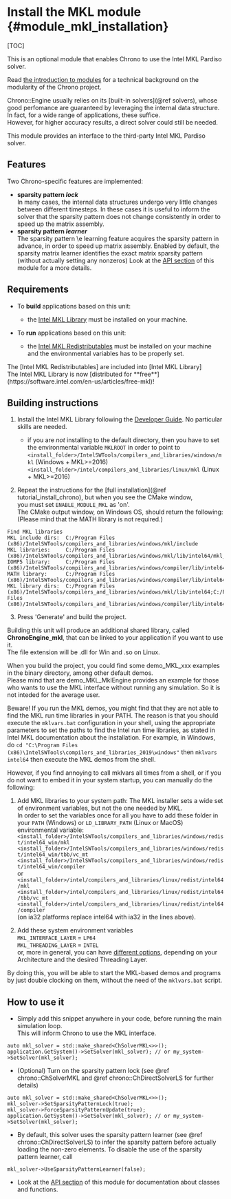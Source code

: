 Install the MKL module {#module_mkl_installation}
==========================

[TOC]

This is an optional module that enables Chrono to use the Intel MKL Pardiso solver.

Read [the introduction to modules](modularity.html) for a technical 
background on the modularity of the Chrono project.

Chrono::Engine usually relies on its [built-in solvers](@ref solvers), whose good perfomance are guaranteed by leveraging the internal data structure. 
In fact, for a wide range of applications, these suffice.<br>
However, for higher accuracy results, a direct solver could still be needed.

This module provides an interface to the third-party Intel MKL Pardiso solver.

## Features

Two Chrono-specific features are implemented:
- **sparsity pattern _lock_**<br>
    In many cases, the internal data structures undergo very little changes between different timesteps.
	In these cases it is useful to inform the solver that the sparsity pattern does not change consistently in order to speed up the matrix assembly.
- **sparsity pattern _learner_**<br>
    The sparsity pattern \e learning feature acquires the sparsity pattern in advance, in order to speed up matrix assembly. Enabled by default, the sparsity matrix learner identifies the exact matrix sparsity pattern (without actually setting any nonzeros)
Look at the [API section](group__mkl__module.html) of this module for a more details.

## Requirements
[Intel MKL Library]: https://software.intel.com/en-us/mkl
[Intel MKL Redistributables]: https://software.intel.com/en-us/articles/intelr-composer-redistributable-libraries-by-version

- To **build** applications based on this unit:
	+ the [Intel MKL Library] must be installed on your machine.

- To **run** applications based on this unit:
	+ the [Intel MKL Redistributables] must be installed on your machine and the environmental variables has to be properly set.

<div class="ce-info">
The [Intel MKL Redistributables] are included into [Intel MKL Library]
</div>

<div class="ce-info">
The Intel MKL Library is now [distributed for **free**](https://software.intel.com/en-us/articles/free-mkl)!
</div>

## Building instructions

1. Install the Intel MKL Library following the [Developer Guide](https://software.intel.com/en-us/mkl-windows-developer-guide). No particular skills are needed.
    + if you are *not* installing to the default directory, then you have to set the environmental variable `MKLROOT` in order to point to<br>
	`<install_folder>/IntelSWTools/compilers_and_libraries/windows/mkl` (Windows + MKL>=2016)<br>
	`<install_folder>/intel/compilers_and_libraries/linux/mkl` (Linux + MKL>=2016)
	
2. Repeat the instructions for the [full installation](@ref tutorial_install_chrono), but when you see the CMake window,<br>
    you must set `ENABLE_MODULE_MKL` as 'on'.<br>
    The CMake output window, on Windows OS, should return the following: (Please mind that the MATH library is not required.)
~~~~~
Find MKL libraries
MKL include dirs:  C:/Program Files (x86)/IntelSWTools/compilers_and_libraries/windows/mkl/include
MKL libraries:     C:/Program Files (x86)/IntelSWTools/compilers_and_libraries/windows/mkl/lib/intel64/mkl_rt.lib
IOMP5 library:     C:/Program Files (x86)/IntelSWTools/compilers_and_libraries/windows/compiler/lib/intel64/libiomp5md.lib
MATH library:      C:/Program Files (x86)/IntelSWTools/compilers_and_libraries/windows/compiler/lib/intel64/libmmd.lib
MKL library dirs:  C:/Program Files (x86)/IntelSWTools/compilers_and_libraries/windows/mkl/lib/intel64;C:/Program Files (x86)/IntelSWTools/compilers_and_libraries/windows/compiler/lib/intel64
~~~~~

3. Press 'Generate' and build the project.

Building this unit will produce an additional shared library, called **ChronoEngine_mkl**, that can be linked to your application if you want to use it.<br>
The file extension will be .dll for Win and .so on Linux.

When you build the project, you could find some demo_MKL_xxx examples in the 
binary directory, among other default demos.<br>
Please mind that are demo_MKL_MklEngine provides an example for those who wants to use the MKL interface without running any simulation.
So it is not inteded for the average user.

Beware! If you run the MKL demos, you might find that they are not able to find the MKL run time libraries in your PATH. The reason is that you should execute the `mklvars.bat` configuration in your shell, using the appropriate parameters to set the paths to find the Intel run time libraries, as stated in Intel MKL documentation about the installation. For example, in Windows, do 
`cd "C:\Program Files (x86)\IntelSWTools\compilers_and_libraries_2019\windows"`  then `mklvars intel64` then execute the MKL demos from the shell.

However, if you find annoying to call mklvars all times from a shell, or if you do not want to embed it in your system startup, you can manually do the following:

1. Add MKL libraries to your system path:
    The MKL installer sets a wide set of environment variables, but not the one needed by MKL.<br>
	In order to set the variables once for all you have to add these folder in your `PATH` (Windows) or `LD_LIBRARY_PATH` (Linux or MacOS) environmental variable:
	`<install_folder>/IntelSWTools/compilers_and_libraries/windows/redist/intel64_win/mkl`<br>
	`<install_folder>/IntelSWTools/compilers_and_libraries/windows/redist/intel64_win/tbb/vc_mt`<br>
	`<install_folder>/IntelSWTools/compilers_and_libraries/windows/redist/intel64_win/compiler`<br>
	or<br>
	`<install_folder>/intel/compilers_and_libraries/linux/redist/intel64/mkl`<br>
	`<install_folder>/intel/compilers_and_libraries/linux/redist/intel64/tbb/vc_mt`<br>
	`<install_folder>/intel/compilers_and_libraries/linux/redist/intel64/compiler`<br>
	(on ia32 platforms replace intel64 with ia32 in the lines above).
	
2. Add these system environment variables<br>
	`MKL_INTERFACE_LAYER` = `LP64`<br>
	`MKL_THREADING_LAYER` = `INTEL`<br>
	or, more in general, you can have [different options](https://software.intel.com/en-us/mkl-linux-developer-guide-dynamically-selecting-the-interface-and-threading-layer), depending on your Architecture and the desired Threading Layer.

By doing this, you will be able to start the MKL-based demos and programs by just double clocking on them, without the need of the `mklvars.bat` script.




## How to use it

- Simply add this snippet anywhere in your code, before running the main simulation loop.<br>
This will inform Chrono to use the MKL interface.
~~~{.cpp}
auto mkl_solver = std::make_shared<ChSolverMKL<>>();
application.GetSystem()->SetSolver(mkl_solver); // or my_system->SetSolver(mkl_solver);
~~~


- (Optional) Turn on the sparsity pattern lock (see @ref chrono::ChSolverMKL and @ref chrono::ChDirectSolverLS for further details)
~~~{.cpp}
auto mkl_solver = std::make_shared<ChSolverMKL<>>();
mkl_solver->SetSparsityPatternLock(true);
mkl_solver->ForceSparsityPatternUpdate(true);
application.GetSystem()->SetSolver(mkl_solver); // or my_system->SetSolver(mkl_solver);
~~~


- By default, this solver uses the sparsity pattern learner (see @ref chrono::ChDirectSolverLS) to infer the sparsity pattern before actually loading the non-zero elements.  To disable the use of the sparsity pattern learner, call 
~~~{.cpp}
mkl_solver->UseSparsityPatternLearner(false);
~~~


- Look at the [API section](group__mkl__module.html) of this module for documentation about classes and functions.